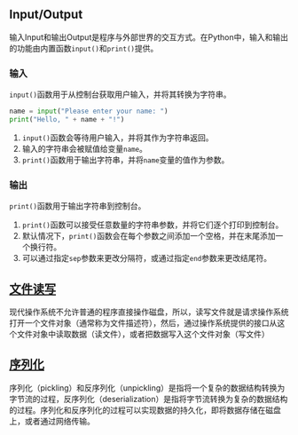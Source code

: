 ## Input/Output
输入Input和输出Output是程序与外部世界的交互方式。在Python中，输入和输出的功能由内置函数`input()`和`print()`提供。

### 输入
`input()`函数用于从控制台获取用户输入，并将其转换为字符串。

```python
name = input("Please enter your name: ")
print("Hello, " + name + "!")
```

1. `input()`函数会等待用户输入，并将其作为字符串返回。
2. 输入的字符串会被赋值给变量`name`。
3. `print()`函数用于输出字符串，并将`name`变量的值作为参数。

### 输出
`print()`函数用于输出字符串到控制台。

1. `print()`函数可以接受任意数量的字符串参数，并将它们逐个打印到控制台。
2. 默认情况下，`print()`函数会在每个参数之间添加一个空格，并在末尾添加一个换行符。
3. 可以通过指定`sep`参数来更改分隔符，或通过指定`end`参数来更改结尾符。

## [文件读写](./001_file_read_write.py)
现代操作系统不允许普通的程序直接操作磁盘，所以，读写文件就是请求操作系统打开一个文件对象（通常称为文件描述符），然后，通过操作系统提供的接口从这个文件对象中读取数据（读文件），或者把数据写入这个文件对象（写文件）

## [序列化](./003_serialization.py)
序列化（pickling）和反序列化（unpickling）是指将一个复杂的数据结构转换为字节流的过程，反序列化（deserialization）是指将字节流转换为复杂的数据结构的过程。序列化和反序列化的过程可以实现数据的持久化，即将数据存储在磁盘上，或者通过网络传输。